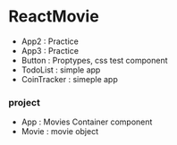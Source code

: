 # ReactMovie

- App2 : Practice
- App3 : Practice
- Button : Proptypes, css test component
- TodoList : simple app
- CoinTracker : simeple app

### project

- App : Movies Container component
- Movie : movie object
